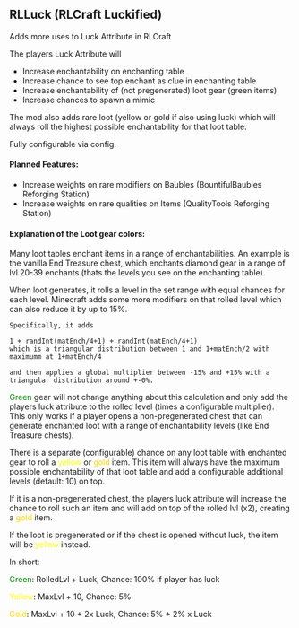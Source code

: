 ## RLLuck (RLCraft Luckified)

Adds more uses to Luck Attribute in RLCraft

The players Luck Attribute will
- Increase enchantability on enchanting table
- Increase chance to see top enchant as clue in enchanting table
- Increase enchantability of (not pregenerated) loot gear (green items)
- Increase chances to spawn a mimic

The mod also adds rare loot (yellow or gold if also using luck) which will always roll the highest possible enchantability for that loot table.

Fully configurable via config.

#### Planned Features:
- Increase weights on rare modifiers on Baubles (BountifulBaubles Reforging Station)
- Increase weights on rare qualities on Items (QualityTools Reforging Station)

#### Explanation of the Loot gear colors:

Many loot tables enchant items in a range of enchantabilities. An example is the vanilla End Treasure chest, which enchants diamond gear in a range of lvl 20-39 enchants (thats the levels you see on the enchanting table). 

When loot generates, it rolls a level in the set range with equal chances for each level. Minecraft adds some more modifiers on that rolled level which can also reduce it by up to 15%.

    Specifically, it adds

    1 + randInt(matEnch/4+1) + randInt(matEnch/4+1)
    which is a triangular distribution between 1 and 1+matEnch/2 with maximumm at 1+matEnch/4

    and then applies a global multiplier between -15% and +15% with a triangular distribution around +-0%.

<span style="color:green">Green</span> gear will not change anything about this calculation and only add the players luck attribute to the rolled level (times a configurable multiplier). 
This only works if a player opens a non-pregenerated chest that can generate enchanted loot with a range of enchantability levels (like End Treasure chests).

There is a separate (configurable) chance on any loot table with enchanted gear to roll a <span style="color:yellow">yellow</span> or <span style="color:gold">gold</span> item. This item will always have the maximum possible enchantability of that loot table and add a configurable additional levels (default: 10) on top. 

If it is a non-pregenerated chest, the players luck attribute will increase the chance to roll such an item and will add on top of the rolled lvl (x2), creating a <span style="color:gold">gold</span> item.

If the loot is pregenerated or if the chest is opened without luck, the item will be <span style="color:yellow">yellow</span> instead.

In short:

<span style="color:green">Green</span>: RolledLvl + Luck, Chance: 100% if player has luck

<span style="color:yellow">Yellow</span>: MaxLvl + 10, Chance: 5%

<span style="color:gold">Gold</span>: MaxLvl + 10 + 2x Luck, Chance: 5% + 2% x Luck 